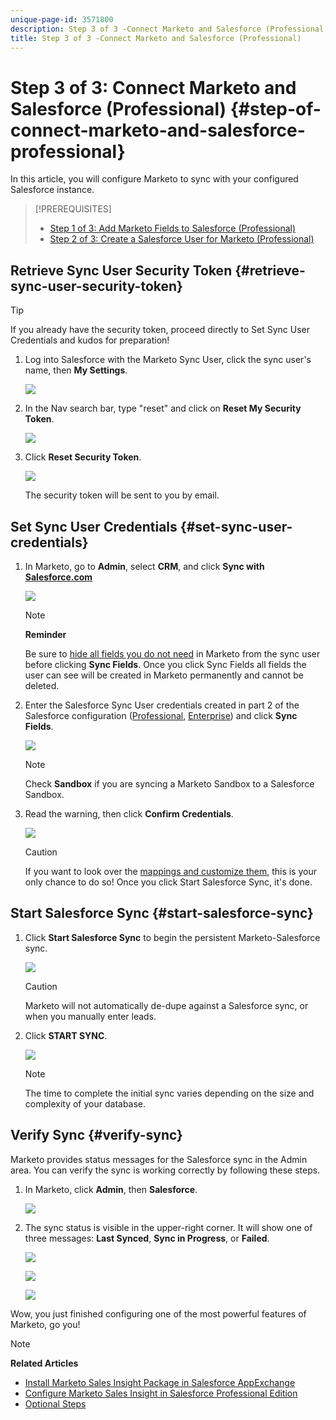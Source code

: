 ```yaml
---
unique-page-id: 3571800
description: Step 3 of 3 -Connect Marketo and Salesforce (Professional) - Marketo Docs - Product Documentation
title: Step 3 of 3 -Connect Marketo and Salesforce (Professional)
---
```


# Step 3 of 3: Connect Marketo and Salesforce (Professional) {#step-of-connect-marketo-and-salesforce-professional}

In this article, you will configure Marketo to sync with your configured Salesforce instance.

>[!PREREQUISITES]
>
>* [Step 1 of 3: Add Marketo Fields to Salesforce (Professional)](step-1-of-3-add-marketo-fields-to-salesforce-professional.md)
>* [Step 2 of 3: Create a Salesforce User for Marketo (Professional)](step-2-of-3-create-a-salesforce-user-for-marketo-professional.md)
>

## Retrieve Sync User Security Token {#retrieve-sync-user-security-token}

>[!TIP]
>
>If you already have the security token, proceed directly to Set Sync User Credentials and kudos for preparation!

1. Log into Salesforce with the Marketo Sync User, click the sync user's name, then **My Settings**.

   ![](assets/image2015-5-21-14-3a11-3a17.png)

1. In the Nav search bar, type "reset" and click on **Reset My Security Token**.

   ![](assets/image2014-12-9-9-3a52-3a42.png)

1. Click **Reset Security Token**.

   ![](assets/image2015-5-21-14-3a13-3a5.png)

   The security token will be sent to you by email.

## Set Sync User Credentials {#set-sync-user-credentials}

1. In Marketo, go to **Admin**, select **CRM**, and click **Sync with [Salesforce.com](http://Salesforce.com)**

   ![](assets/image2014-12-9-9-3a52-3a58.png)

   >[!NOTE]
   >
   >**Reminder**
   >
   >
   >Be sure to [hide all fields you do not need](../../../../../product-docs/crm-sync/salesforce-sync/sfdc-sync-details/sfdc-sync-field-sync/hide-a-salesforce-field-from-the-marketo-sync.md) in Marketo from the sync user before clicking **Sync Fields**. Once you click Sync Fields all fields the user can see will be created in Marketo permanently and cannot be deleted.

1. Enter the Salesforce Sync User credentials created in part 2 of the Salesforce configuration ([Professional](https://community.marketo.com/MarketoArticle?id=kA050000000LJ3QCAW), [Enterprise](https://community.marketo.com/MarketoArticle?id=kA050000000LIwKCAW)) and click **Sync Fields**.

   ![](assets/image2014-12-9-9-3a53-3a8.png)

   >[!NOTE]
   >
   >Check **Sandbox** if you are syncing a Marketo Sandbox to a Salesforce Sandbox.

1. Read the warning, then click **Confirm Credentials**.

   ![](assets/image2014-12-9-9-3a53-3a16.png)

   >[!CAUTION]
   >
   >If you want to look over the [mappings and customize them](../../../../../product-docs/crm-sync/salesforce-sync/setup/optional-steps/edit-initial-field-mappings.md), this is your only chance to do so! Once you click Start Salesforce Sync, it's done.

## Start Salesforce Sync {#start-salesforce-sync}

1. Click **Start Salesforce Sync** to begin the persistent Marketo-Salesforce sync.

   ![](assets/image2014-12-9-9-3a53-3a24.png)

   >[!CAUTION]
   >
   >Marketo will not automatically de-dupe against a Salesforce sync, or when you manually enter leads.

1. Click **START SYNC**.

   ![](assets/image2014-12-9-9-3a53-3a32.png)

   >[!NOTE]
   >
   >The time to complete the initial sync varies depending on the size and complexity of your database.

## Verify Sync {#verify-sync}

Marketo provides status messages for the Salesforce sync in the Admin area. You can verify the sync is working correctly by following these steps.

1. In Marketo, click **Admin**, then **Salesforce**.

   ![](assets/image2014-12-9-9-3a53-3a40.png)

1. The sync status is visible in the upper-right corner. It will show one of three messages: **Last Synced**, **Sync in Progress**, or **Failed**.

   ![](assets/image2014-12-9-9-3a53-3a50.png)

   ![](assets/image2014-12-9-9-3a54-3a4.png)

   ![](assets/image2014-12-9-9-3a54-3a35.png)

Wow, you just finished configuring one of the most powerful features of Marketo, go you!

>[!NOTE]
>
>**Related Articles**
>
>* [Install Marketo Sales Insight Package in Salesforce AppExchange](../../../../../product-docs/marketo-sales-insight/msi-for-salesforce/installation/install-marketo-sales-insight-package-in-salesforce-appexchange.md)
>* [Configure Marketo Sales Insight in Salesforce Professional Edition](../../../../../product-docs/marketo-sales-insight/msi-for-salesforce/configuration/configure-marketo-sales-insight-in-salesforce-professional-edition.md)
>* [Optional Steps](http://docs.marketo.com/display/docs/optional+steps)
>

